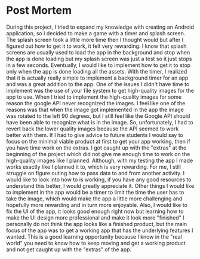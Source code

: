 # Post Mortem

During this project, I tried to expand my knowledge with creating an Android application, so I decided to make a game with a timer and splash screen. The splash screen took a little more time then I thought would but after I figured out how to get it to work, it felt very rewarding. I know that splash screens are usually used to load the app in the background and stop when the app is done loading but my splash screen was just a test so it just stops in a few seconds. Eventually, I would like to implement how to get it to stop only when the app is done loading all the assets. With the timer, I realized that it is actually really simple to implement a background timer for an app and was a great addition to the app. One of the issues I didn't have time to implement was the use of your file system to get high-quality images for the app to use. When I tried to implement the high-quality images for some reason the google API never recognized the images. I feel like one of the reasons was that when the image got implemented in the app the image was rotated to the left 90 degrees, but I still feel like the Google API should have been able to recognize what is in the image. So, unfortunately, I had to revert back the lower quality images because the API seemed to work better with them. If I had to give advice to future students I would say to focus on the minimal viable product at first to get your app working, then if you have time work on the extras. I got caught up with the "extras" at the beginning of the project which did not give me enough time to work on the high-quality images like I planned. Although, with my testing the app I made works exactly like I planned it to, which is very rewarding. For me, I still struggle on figure outing how to pass data to and from another activity. I would like to look into how to is working, if you have any good resources to understand this better, I would greatly appreciate it. Other things I would like to implement in the app would be a timer to limit the time the user has to take the image, which would make the app a little more challenging and hopefully more rewarding and in turn more enjoyable. Also, I would like to fix the UI of the app, it looks good enough right now but learning how to make the UI design more professional and make it look more "finished" I personally do not think the app looks like a finished product, but the main focus of the app was to get a working app that has the underlying features I wanted. This is a good learning opportunity because I know in the "real world" you need to know how to keep moving and get a working product and not get caught up with the "extras" of the app.
